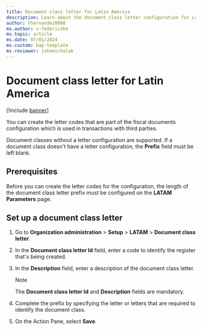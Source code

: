 ```yaml
---
title: Document class letter for Latin America
description: Learn about the document class letter configuration for Latin America, including prerequisites and and outline for setting up a document class letter.
author: Fhernandez0088
ms.author: v-federicohe
ms.topic: article
ms.date: 07/01/2024
ms.custom: bap-template
ms.reviewer: johnmichalak 
---
```


# Document class letter for Latin America

[!include [banner](../../includes/banner.md)]

You can create the letter codes that are part of the fiscal documents configuration which is used in transactions with third parties.

Document classes without a letter configuration are supported. If a document class doesn't have a letter configuration, the **Prefix** field must be left blank.

## Prerequisites

Before you can create the letter codes for the configuration, the length of the document class letter prefix must be configured on the **LATAM Parameters** page.

## Set up a document class letter

1. Go to **Organization administration** \> **Setup** \> **LATAM** \> **Document class letter**.
2. In the **Document class letter Id** field, enter a code to identify the register that's being created.
3. In the **Description** field, enter a description of the document class letter.

    > [!NOTE]
    > The **Document class letter Id** and **Description** fields are mandatory.

4. Complete the prefix by specifying the letter or letters that are required to identify the document class.
5. On the Action Pane, select **Save**.
